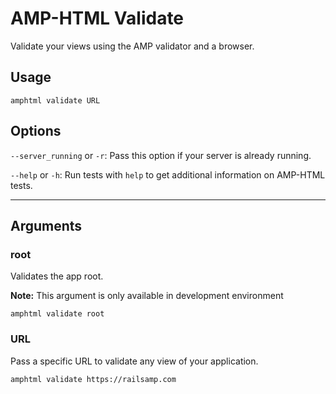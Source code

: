 
# AMP-HTML Validate

Validate your views using the AMP validator and a browser.


## Usage

    amphtml validate URL


## Options

`--server_running` or `-r`: Pass this option if your server is already running.

`--help` or `-h`: Run tests with `help` to get additional information on AMP-HTML tests.

---

## Arguments

### root
Validates the app root.

**Note:** This argument is only available in development environment

    amphtml validate root


### URL
Pass a specific URL to validate any view of your application.

    amphtml validate https://railsamp.com
